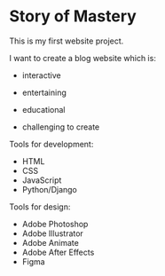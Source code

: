 # Story of Mastery

This is my first website project.

I want to create a blog website which is:

- interactive
- entertaining
- educational

- challenging to create

Tools for development:

- HTML
- CSS
- JavaScript
- Python/Django

Tools for design:

- Adobe Photoshop
- Adobe Illustrator
- Adobe Animate
- Adobe After Effects
- Figma
